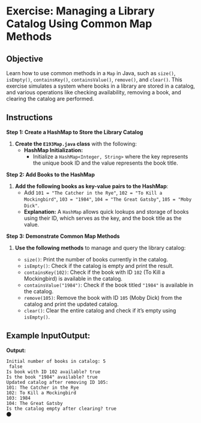 # Exercise: Managing a Library Catalog Using Common Map Methods

## Objective
Learn how to use common methods in a `Map` in Java, such as `size()`, `isEmpty()`, `containsKey()`, `containsValue()`, `remove()`, and `clear()`. This exercise simulates a system where books in a library are stored in a catalog, and various operations like checking availability, removing a book, and clearing the catalog are performed.

## Instructions

**Step 1: Create a HashMap to Store the Library Catalog**

1. **Create the `E193Map.java` class** with the following:
    - **HashMap Initialization:**
        - Initialize a `HashMap<Integer, String>` where the key represents the unique book ID and the value represents the book title.


**Step 2: Add Books to the HashMap**

1. **Add the following books as key-value pairs to the HashMap**:
    - Add `101 = "The Catcher in the Rye"`, `102 = "To Kill a Mockingbird"`, `103 = "1984"`, `104 = "The Great Gatsby"`, `105 = "Moby Dick"`.
    - **Explanation:** A `HashMap` allows quick lookups and storage of books using their ID, which serves as the key, and the book title as the value.

**Step 3: Demonstrate Common Map Methods**

1. **Use the following methods** to manage and query the library catalog:

    - `size()`: Print the number of books currently in the catalog.
    - `isEmpty()`: Check if the catalog is empty and print the result.
    - `containsKey(102)`: Check if the book with ID `102` (To Kill a Mockingbird) is available in the catalog.
    - `containsValue("1984")`: Check if the book titled `"1984"` is available in the catalog.
    - `remove(105)`: Remove the book with ID `105` (Moby Dick) from the catalog and print the updated catalog.
    - `clear()`: Clear the entire catalog and check if it’s empty using `isEmpty()`.

## Example InputOutput:

**Output:**

```plaintext
Initial number of books in catalog: 5
 false
Is book with ID 102 available? true
Is the book "1984" available? true
Updated catalog after removing ID 105:
101: The Catcher in the Rye
102: To Kill a Mockingbird
103: 1984
104: The Great Gatsby
Is the catalog empty after clearing? true
​⬤